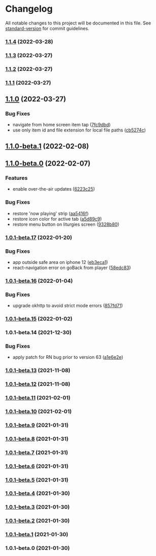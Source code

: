 # Changelog

All notable changes to this project will be documented in this file. See [standard-version](https://github.com/conventional-changelog/standard-version) for commit guidelines.

### [1.1.4](https://github.com/theliturgists/app/compare/v1.1.3...v1.1.4) (2022-03-28)

### [1.1.3](https://github.com/theliturgists/app/compare/v1.1.2...v1.1.3) (2022-03-27)

### [1.1.2](https://github.com/theliturgists/app/compare/v1.1.1...v1.1.2) (2022-03-27)

### [1.1.1](https://github.com/theliturgists/app/compare/v1.1.0...v1.1.1) (2022-03-27)

## [1.1.0](https://github.com/theliturgists/app/compare/v1.1.0-beta.1...v1.1.0) (2022-03-27)


### Bug Fixes

* navigate from home screen item tap ([7fc9dbd](https://github.com/theliturgists/app/commit/7fc9dbdb70d224ac6e6d82a9e434aa984a252be5))
* use only item id and file extension for local file paths ([cb5274c](https://github.com/theliturgists/app/commit/cb5274c34f6d05543e89b8acb97e3ac77cc2ec63))

## [1.1.0-beta.1](https://github.com/theliturgists/app/compare/v1.1.0-beta.0...v1.1.0-beta.1) (2022-02-08)

## [1.1.0-beta.0](https://github.com/theliturgists/app/compare/v1.0.1-beta.17...v1.1.0-beta.0) (2022-02-07)


### Features

* enable over-the-air updates ([6223c25](https://github.com/theliturgists/app/commit/6223c25e7de356212ac99404d9e19881998272b1))


### Bug Fixes

* restore 'now playing' strip ([aa5416f](https://github.com/theliturgists/app/commit/aa5416fbf929ab0b20028f3ae5140f1c5ba0dcb2))
* restore icon color for active tab ([a5d89c9](https://github.com/theliturgists/app/commit/a5d89c9cbb3e0f24c22a2340e612cd423df3bfeb))
* restore menu button on liturgies screen ([9328b80](https://github.com/theliturgists/app/commit/9328b80581e709e44738432007c0981ee5d00fcd))

### [1.0.1-beta.17](https://github.com/theliturgists/app/compare/v1.0.1-beta.16...v1.0.1-beta.17) (2022-01-20)


### Bug Fixes

* app outside safe area on iphone 12 ([eb3eca1](https://github.com/theliturgists/app/commit/eb3eca1b05a0c30920846bd1465c8fef3b8073b3))
* react-navigation error on goBack from player ([58edc83](https://github.com/theliturgists/app/commit/58edc83a8583f2b663c1e1ab9251e01a703db1d7))

### [1.0.1-beta.16](https://github.com/theliturgists/app/compare/v1.0.1-beta.15...v1.0.1-beta.16) (2022-01-04)


### Bug Fixes

* upgrade okhttp to avoid strict mode errors ([857fd71](https://github.com/theliturgists/app/commit/857fd71fdd3ffdaac13a61dc01cc681ba75ee3b6))

### [1.0.1-beta.15](https://github.com/theliturgists/app/compare/v1.0.1-beta.14...v1.0.1-beta.15) (2022-01-02)

### 1.0.1-beta.14 (2021-12-30)


### Bug Fixes

* apply patch for RN bug prior to version 63 ([a1e6e2e](https://github.com/theliturgists/app/commit/a1e6e2e39c620be3f79f186d72030960a5944192))

### [1.0.1-beta.13](https://github.com/theliturgists/app/compare/v1.0.1-beta.12...v1.0.1-beta.13) (2021-11-08)

### [1.0.1-beta.12](https://github.com/theliturgists/app/compare/v1.0.1-beta.11...v1.0.1-beta.12) (2021-11-08)

### [1.0.1-beta.11](https://github.com/theliturgists/app/compare/v1.0.1-beta.10...v1.0.1-beta.11) (2021-02-01)

### [1.0.1-beta.10](https://github.com/theliturgists/app/compare/v1.0.1-beta.9...v1.0.1-beta.10) (2021-02-01)

### [1.0.1-beta.9](https://github.com/theliturgists/app/compare/v1.0.1-beta.8...v1.0.1-beta.9) (2021-01-31)

### [1.0.1-beta.8](https://github.com/theliturgists/app/compare/v1.0.1-beta.7...v1.0.1-beta.8) (2021-01-31)

### [1.0.1-beta.7](https://github.com/theliturgists/app/compare/v1.0.1-beta.6...v1.0.1-beta.7) (2021-01-31)

### [1.0.1-beta.6](https://github.com/theliturgists/app/compare/v1.0.1-beta.5...v1.0.1-beta.6) (2021-01-31)

### [1.0.1-beta.5](https://github.com/theliturgists/app/compare/v1.0.1-beta.4...v1.0.1-beta.5) (2021-01-31)

### [1.0.1-beta.4](https://github.com/theliturgists/app/compare/v1.0.1-beta.3...v1.0.1-beta.4) (2021-01-30)

### [1.0.1-beta.3](https://github.com/theliturgists/app/compare/v1.0.1-beta.2...v1.0.1-beta.3) (2021-01-30)

### [1.0.1-beta.2](https://github.com/theliturgists/app/compare/v1.0.1-beta.1...v1.0.1-beta.2) (2021-01-30)

### [1.0.1-beta.1](https://github.com/theliturgists/app/compare/v1.0.1-beta.0...v1.0.1-beta.1) (2021-01-30)

### 1.0.1-beta.0 (2021-01-30)
